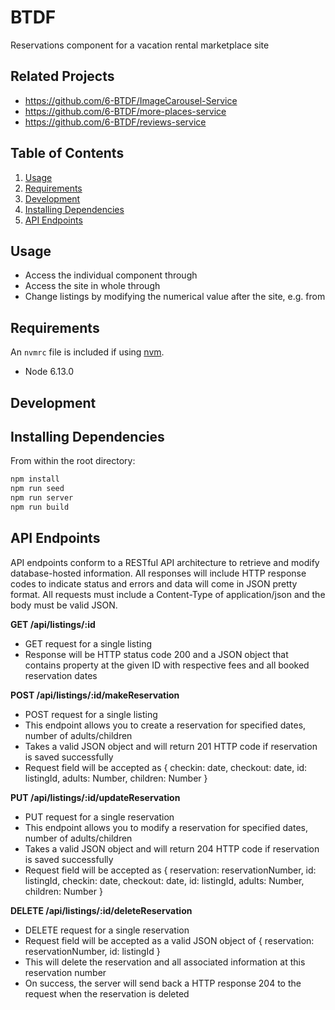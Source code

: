 # BTDF

Reservations component for a vacation rental marketplace site

## Related Projects

  - https://github.com/6-BTDF/ImageCarousel-Service
  - https://github.com/6-BTDF/more-places-service
  - https://github.com/6-BTDF/reviews-service

## Table of Contents

1. [Usage](#Usage)
2. [Requirements](#requirements)
3. [Development](#development)
4. [Installing Dependencies](#dependencies) 
5. [API Endpoints](#endpoints)

## Usage

- Access the individual component through
- Access the site in whole through 
- Change listings by modifying the numerical value after the site, e.g. from 

## Requirements

An `nvmrc` file is included if using [nvm](https://github.com/creationix/nvm).

- Node 6.13.0

## Development

## Installing Dependencies

From within the root directory:

```sh
npm install
npm run seed
npm run server
npm run build
```

## API Endpoints

API endpoints conform to a RESTful API architecture to retrieve and modify database-hosted information. All responses will include HTTP response codes to indicate status and errors and data will come in JSON pretty format. All requests must include a Content-Type of application/json and the body must be valid JSON.


**GET /api/listings/:id**
- GET request for a single listing
- Response will be HTTP status code 200 and a JSON object that contains property at the given ID with respective fees and all booked reservation dates


**POST /api/listings/:id/makeReservation**
- POST request for a single listing
- This endpoint allows you to create a reservation for specified dates, number of adults/children
- Takes a valid JSON object and will return 201 HTTP code if reservation is saved successfully
- Request field will be accepted as { checkin: date, checkout: date, id: listingId, adults: Number, children: Number }

**PUT /api/listings/:id/updateReservation**
- PUT request for a single reservation
- This endpoint allows you to modify a reservation for specified dates, number of adults/children
- Takes a valid JSON object and will return 204 HTTP code if reservation is saved successfully
- Request field will be accepted as { reservation: reservationNumber, id: listingId, checkin: date, checkout: date, id: listingId, adults: Number, children: Number }


**DELETE /api/listings/:id/deleteReservation**
- DELETE request for a single reservation
- Request field will be accepted as a valid JSON object of { reservation: reservationNumber, id: listingId }
- This will delete the reservation and all associated information at this reservation number
- On success, the server will send back a HTTP response 204 to the request when the reservation is deleted




